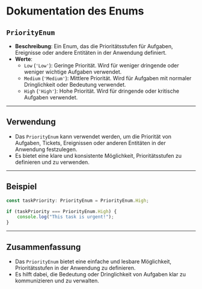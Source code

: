 # Dokumentation des Enums

## `PriorityEnum`
- **Beschreibung**: Ein Enum, das die Prioritätsstufen für Aufgaben, Ereignisse oder andere Entitäten in der Anwendung definiert.
- **Werte**:
  - `Low` (`'Low'`): Geringe Priorität. Wird für weniger dringende oder weniger wichtige Aufgaben verwendet.
  - `Medium` (`'Medium'`): Mittlere Priorität. Wird für Aufgaben mit normaler Dringlichkeit oder Bedeutung verwendet.
  - `High` (`'High'`): Hohe Priorität. Wird für dringende oder kritische Aufgaben verwendet.

---

## Verwendung
- Das `PriorityEnum` kann verwendet werden, um die Priorität von Aufgaben, Tickets, Ereignissen oder anderen Entitäten in der Anwendung festzulegen.
- Es bietet eine klare und konsistente Möglichkeit, Prioritätsstufen zu definieren und zu verwenden.

---

## Beispiel
```typescript
const taskPriority: PriorityEnum = PriorityEnum.High;

if (taskPriority === PriorityEnum.High) {
    console.log("This task is urgent!");
}
```

---

## Zusammenfassung
- Das `PriorityEnum` bietet eine einfache und lesbare Möglichkeit, Prioritätsstufen in der Anwendung zu definieren.
- Es hilft dabei, die Bedeutung oder Dringlichkeit von Aufgaben klar zu kommunizieren und zu verwalten.